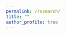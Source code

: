 ```yaml
---
permalink: /research/
title: ""
author_profile: true
---
```


<!---
**Job Market paper**
------

## Identifying Causal Effects of Discrete, Ordered Treatments with Multiple Instrumental Variables

**Abstract:** This paper contributes to the literature on identifying causal effects of discrete, ordered treatments when multiple instruments are available. I show that a weighted average of local average treatment effects for combined complier populations is identified under the limited monotonicity assumption.  Offering intuitive weights and encompassing a larger complier population, the proposed estimand presents an attractive alternative to the conventional two-stage least squares estimand. I provide formulas for the weighting function which shed light on the interpretation of the estimates. Necessary conditions that arise from these formulas provide testable implications for the limited monotonicity assumption. I demonstrate how causal forests can be used to detect local violations of this assumption. The results are implemented in an application of the effects of community nurseries on child health outcomes, leveraging recent advances in machine learning methods to preserve the interpretation of the parameter.



**Working papers**
------

## Limited Monotonicity and the Combined Compliers LATE

*with [Arthur Lewbel](https://sites.google.com/bc.edu/arthur-lewbel/home) and [Giovanni Mellace](https://sites.google.com/site/giovannimellace/)*


**Abstract:** We consider a framework with an endogenous binary treatment and two or more valid binary instruments. First, we introduce a novel limited monotonicity assumption than is generally weaker than alternative monotonicity assumptions considered in the literature and allows for a rich choice heterogeneity. We then show how to identify the the Combined Complier Local Average Treatment Effect (CC-LATE), which is arguably a more policy relevant parameter than the weighted average of LATEs identified by TSLS. Finally, we estimate the effect of learning one's HIV status on protective behaviors.


**Work in progress**
------


## Should we Tax Unhealthy Food? Evidence Using Exogenous Variation from the Danish ‘Fat Tax’

*with [Christian Møller Dahl](https://portal.findresearcher.sdu.dk/en/persons/christian-m%C3%B8ller-dahl), [Giovanni Mellace](https://sites.google.com/site/giovannimellace/), and [Sinne Smed](https://ifro.ku.dk/english/staff/?pure=en%2Fpersons%2Fsinne-smed(1eeed0bc-bded-473c-bd06-98706e028225).html)*



## Long Term Effects of Migration on Attitudes Towards Migrants: A Machine Learning Approach 

*with [Anna Baiardi](https://annabaiardi.weebly.com/) and [Andrea Naghi](https://sites.google.com/view/anaghi/home)*
-->
